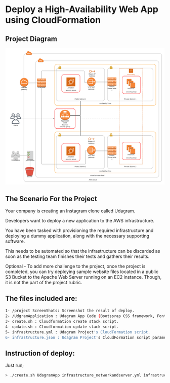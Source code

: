 # Deploy a High-Availability Web App using CloudFormation 

## Project Diagram 

![Project Diagram ](./AWS_Architecture.png)


## The Scenario For the Project 

Your company is creating an Instagram clone called Udagram.

Developers want to deploy a new application to the AWS infrastructure.

You have been tasked with provisioning the required infrastructure and deploying a dummy application, along with the necessary supporting software.

This needs to be automated so that the infrastructure can be discarded as soon as the testing team finishes their tests and gathers their results.

Optional - To add more challenge to the project, once the project is completed, you can try deploying sample website files located in a public S3 Bucket to the Apache Web Server running on an EC2 instance. Though, it is not the part of the project rubric.

## The files included are:
```sh
1- /project ScreenShots: Screenshot the result of deploy.
2- /UdgramApplication : Udagram App Code (Bootssrap CSS framework, Font, and JavaScript libraries needed for the website to function etc ...)
3- create.sh : Cloudformation create stack script. 
4- update.sh : Cloudformation update stack script.
5- infrastructure.yml : Udagram Project's CloudFormation script.
6- infrastructure.json : Udagram Project's CloudFormation script parameters.
```
## Instruction of deploy:
Just run;
```sh
> ./create.sh UdagramApp infrastructure_networkandserver.yml infrastructure_networkandserver.json
```
